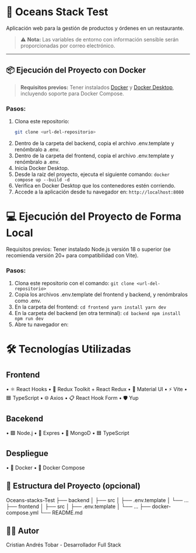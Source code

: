 # 🌊 Oceans Stack Test

Aplicación web para la gestión de productos y órdenes en un restaurante.

> ⚠️ **Nota:** Las variables de entorno con información sensible serán proporcionadas por correo electrónico.

---

## 📦 Ejecución del Proyecto con Docker

> **Requisitos previos:** Tener instalados [Docker](https://www.docker.com/) y [Docker Desktop](https://www.docker.com/products/docker-desktop/), incluyendo soporte para Docker Compose.

### Pasos:

1. Clona este repositorio:
   ```bash
   git clone <url-del-repositorio>
2. Dentro de la carpeta del backend, copia el archivo .env.template y renómbralo a .env.
3. Dentro de la carpeta del frontend, copia el archivo .env.template y renómbralo a .env.
4. Inicia Docker Desktop.
5. Desde la raíz del proyecto, ejecuta el siguiente comando: `docker compose up --build -d`
6. Verifica en Docker Desktop que los contenedores estén corriendo.
7. Accede a la aplicación desde tu navegador en: `http://localhost:8080`

# 💻 Ejecución del Proyecto de Forma Local

Requisitos previos: Tener instalado Node.js versión 18 o superior (se recomienda versión 20+ para compatibilidad con Vite).

### Pasos:

1. Clona este repositorio con el comando: `git clone <url-del-repositorio>`
2. Copia los archivos .env.template del frontend y backend, y renómbralos como .env.
3. En la carpeta del frontend:
        `cd frontend
        yarn install
        yarn dev`
4. En la carpeta del backend (en otra terminal):
        `cd backend
        npm install
        npm run dev`
5. Abre tu navegador en:

# 🛠 Tecnologías Utilizadas

## Frontend

• ⚛️ React Hooks
• 🧰 Redux Toolkit + React Redux
• 🎨 Material UI
• ⚡ Vite
• 🟦 TypeScript
• 🌐 Axios
• 📋 React Hook Form
• 🛡️ Yup

## Bacekend

• 🟩 Node.j
• 🚂 Expres
• 🍃 MongoD
• 🟦 TypeScript

## Despliegue

• 🐳 Docker
• 🧩 Docker Compose

## 📁 Estructura del Proyecto (opcional)

Oceans-stacks-Test
├── backend
│   ├── src
│   ├── .env.template
│   └── ...
├── frontend
│   ├── src
│   ├── .env.template
│   └── ...
├── docker-compose.yml
└── README.md

## 👨‍💻 Autor
Cristian Andrés Tobar -
Desarrollador Full Stack



